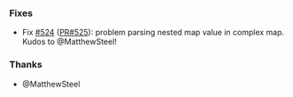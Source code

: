 ### Fixes

- Fix [#524](https://github.com/biojppm/rapidyaml/issues/524) ([PR#525](https://github.com/biojppm/rapidyaml/pull/525)): problem parsing nested map value in complex map. Kudos to @MatthewSteel!


### Thanks

- @MatthewSteel

